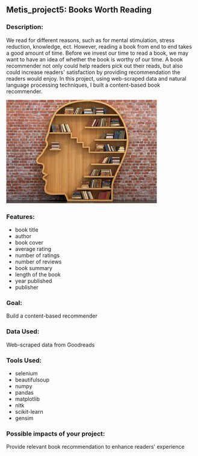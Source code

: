 ## Metis_project5: Books Worth Reading
### Description:
We read for different reasons, such as for mental stimulation, stress reduction, knowledge, ect. However, reading a book from end to end takes a good amount of time. Before we invest our time to read a book, we may want to have an idea of whether the book is worthy of our time. A book recommender not only could help readers pick out their reads, but also could increase readers' satisfaction by providing recommendation the readers would enjoy. In this project, using web-scraped data and natural language processing techniques, I built a content-based book recommender. 

<img src="https://github.com/sarazong/Metis_project5/blob/master/images/slide_cover1.jpeg" alt="book shelf" width="400" height="275">

### Features:
- book title
- author
- book cover
- average rating 
- number of ratings
- number of reviews
- book summary
- length of the book
- year published
- publisher

### Goal:
Build a content-based recommender 

### Data Used:
Web-scraped data from Goodreads

### Tools Used:
- selenium
- beautifulsoup
- numpy
- pandas
- matplotlib
- nltk
- scikit-learn
- gensim

### Possible impacts of your project:
Provide relevant book recommendation to enhance readers' experience
